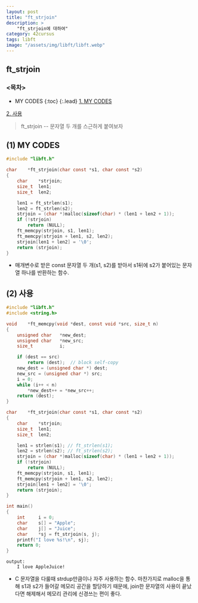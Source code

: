 ```yaml
---
layout: post
title: "ft_strjoin"
description: >
    "ft_strjoin에 대하여"
category: 42cursus
tags: libft
image: "/assets/img/libft/libft.webp"
---
```

## ft_strjoin

### <목차>
* MY CODES
{:toc}
{:.lead}
[1. MY CODES](#1-my-codes)

[2. 사용](#2-사용)

> ft_strjoin -- 문자열 두 개를 스근하게 붙여보자

## (1) MY CODES
~~~c
#include "libft.h"

char	*ft_strjoin(char const *s1, char const *s2)
{
	char	*strjoin;
	size_t	len1;
	size_t	len2;

	len1 = ft_strlen(s1);
	len2 = ft_strlen(s2);
	strjoin = (char *)malloc(sizeof(char) * (len1 + len2 + 1));
	if (!strjoin)
		return (NULL);
	ft_memcpy(strjoin, s1, len1);
	ft_memcpy(strjoin + len1, s2, len2);
	strjoin[len1 + len2] = '\0';
	return (strjoin);
}
~~~
- 매개변수로 받은 const 문자열 두 개(s1, s2)를 받아서 s1뒤에 s2가 붙어있는 문자열 하나를 반환하는 함수.

## (2) 사용
~~~c
#include "libft.h"
#include <string.h>

void	*ft_memcpy(void *dest, const void *src, size_t n)
{
	unsigned char	*new_dest;
	unsigned char	*new_src;
	size_t			i;

	if (dest == src)
		return (dest);	// block self-copy
	new_dest = (unsigned char *) dest;
	new_src = (unsigned char *) src;
	i = 0;
	while (i++ < n)
		*new_dest++ = *new_src++;
	return (dest);
}

char	*ft_strjoin(char const *s1, char const *s2)
{
	char	*strjoin;
	size_t	len1;
	size_t	len2;

	len1 = strlen(s1); // ft_strlen(s1);
	len2 = strlen(s2); // ft_strlen(s2);
	strjoin = (char *)malloc(sizeof(char) * (len1 + len2 + 1));
	if (!strjoin)
		return (NULL);
	ft_memcpy(strjoin, s1, len1);
	ft_memcpy(strjoin + len1, s2, len2);
	strjoin[len1 + len2] = '\0';
	return (strjoin);
}

int	main()
{
	int		i = 0;
	char	s[] = "Apple";
	char	j[] = "Juice";
	char	*sj = ft_strjoin(s, j);
	printf("I love %s!\n", sj);
	return 0;
}
~~~
~~~plain
output:
	I love AppleJuice!
~~~
- C 문자열을 다룰때 strdup만큼이나 자주 사용하는 함수. 마찬가지로 malloc을 통해 s1과 s2가 들어갈 메모리 공간을 할당하기 때문에, join한 문자열의 사용이 끝났다면 해제해서 메모리 관리에 신경쓰는 편이 좋다.